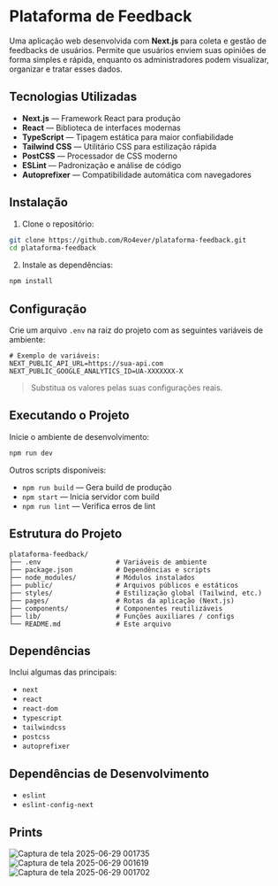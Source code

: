 # Plataforma de Feedback

Uma aplicação web desenvolvida com **Next.js** para coleta e gestão de feedbacks de usuários. Permite que usuários enviem suas opiniões de forma simples e rápida, enquanto os administradores podem visualizar, organizar e tratar esses dados.

## Tecnologias Utilizadas

- **Next.js** — Framework React para produção
- **React** — Biblioteca de interfaces modernas
- **TypeScript** — Tipagem estática para maior confiabilidade
- **Tailwind CSS** — Utilitário CSS para estilização rápida
- **PostCSS** — Processador de CSS moderno
- **ESLint** — Padronização e análise de código
- **Autoprefixer** — Compatibilidade automática com navegadores

## Instalação

1. Clone o repositório:

```bash
git clone https://github.com/Ro4ever/plataforma-feedback.git
cd plataforma-feedback
````

2. Instale as dependências:

```bash
npm install
```

## Configuração

Crie um arquivo `.env` na raiz do projeto com as seguintes variáveis de ambiente:

```
# Exemplo de variáveis:
NEXT_PUBLIC_API_URL=https://sua-api.com
NEXT_PUBLIC_GOOGLE_ANALYTICS_ID=UA-XXXXXXX-X
```

> Substitua os valores pelas suas configurações reais.

## Executando o Projeto

Inicie o ambiente de desenvolvimento:

```bash
npm run dev
```

Outros scripts disponíveis:

* `npm run build` — Gera build de produção
* `npm start` — Inicia servidor com build
* `npm run lint` — Verifica erros de lint

## Estrutura do Projeto

```
plataforma-feedback/
├── .env                   # Variáveis de ambiente
├── package.json           # Dependências e scripts
├── node_modules/          # Módulos instalados
├── public/                # Arquivos públicos e estáticos
├── styles/                # Estilização global (Tailwind, etc.)
├── pages/                 # Rotas da aplicação (Next.js)
├── components/            # Componentes reutilizáveis
├── lib/                   # Funções auxiliares / configs
└── README.md              # Este arquivo
```

## Dependências

Inclui algumas das principais:

* `next`
* `react`
* `react-dom`
* `typescript`
* `tailwindcss`
* `postcss`
* `autoprefixer`

## Dependências de Desenvolvimento

* `eslint`
* `eslint-config-next`

## Prints

![Captura de tela 2025-06-29 001735](https://github.com/user-attachments/assets/784620ee-cf69-48db-951d-01d174126dab)
![Captura de tela 2025-06-29 001619](https://github.com/user-attachments/assets/a5734ea3-175d-496e-9561-e14a58f05930)
![Captura de tela 2025-06-29 001702](https://github.com/user-attachments/assets/3866bdf1-e8f9-441b-bbf7-16c49bb8186b)
